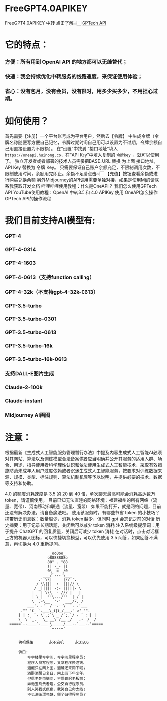 # FreeGPT4.0APIKEY
FreeGPT4.0APIKEY 中转 点击了解👉🏻 <a href="https://oneapi.huinong.co" target="_blank">GPTech API</a>
# 它的特点：
### 方便：所有用到 OpenAI API 的地方都可以无缝替代；
### 快速：我会持续优化中转服务的线路速度，来保证使用体验；
### 省心：没有包月，没有会员，没有限时，用多少买多少，不用担心过期。
# 如何使用？
首先需要【注册】一个平台账号成为平台用户，然后去【令牌】 中生成令牌（令牌名称随便写方便自己记忆，令牌过期时间自己用可以设置为不过期，令牌余额自己用直接设置为不限额）。
在“设置”中找到 "接口地址"填入 ```https://oneapi.huinong.co```，在“API Key”中填入复制的 ```令牌key ```，就可以使用了。
独立开发者或者部署的技术人员需要把BASE_URL 替换 为上面 接口地址，API Key 替换为 令牌 Key。
只需要保证自己账户余额充足，不限制调用次数，不限制使用时间，余额用完即止。余额不足请点击👉🏻 【充值】按钮查看余额或进行购买兑换余额
另外Midjourney的API调用需要单独对接，如果是使用Mj的请联系我获取开发文档
哔哩哔哩使用教程：什么是OneAPI？ 我们怎么使用GPTech API
YouTube使用教程：OpenAI 中转3.5 和 4.0 APIKey 使用 OneAPI怎么操作 GPTech API的操作流程

# 我们目前支持AI模型有:
### GPT-4
### GPT-4-0314
### GPT-4-1603
### GPT-4-0613（支持function calling）
### GPT-4-32k（不支持gpt-4-32k-0613）
### GPT-3.5-turbo
### GPT-3.5-turbo-0301
### GPT-3.5-turbo-0613
### GPT-3.5-turbo-16k
### GPT-3.5-turbo-16k-0613
### 支持DALL-E图片生成
### Claude-2-100k
### Claude-instant
### Midjourney AI画图 

# 注意：
根据最新《生成式人工智能服务管理暂行办法》中提及内容生成式人工智能AI必须对其网站、算法以及训练模型合法备案供者应当明确并公开其服务的适用人群、场合、用途，指导使用者科学理性认识和依法使用生成式人工智能技术，采取有效措施防范未成年人用户过度依赖或者沉迷生成式人工智能服务，按要求对训练数据来源、规模、类型、标注规则、算法机制机理等予以说明，并提供必要的技术、数据等支持和协助。

4.0 的额度消耗速度是 3.5 的 20 到 40 倍，单次聊天最高可能会消耗高达数万 token，请谨慎使用。
目前已知无法直连的网络环境：福建福州的所有网络（流量、宽带）、河南移动和联通（流量、宽带）
如果不能打开，就是网络问题，目前还没有解决办法，请自备魔法吧。
使用该服务时，有哪些节省 token 的小技巧？
携带历史消息数：数量越少，消耗 token 越少，但同时 gpt 会忘记之前的对话
历史摘要：用于记录长期话题，关闭后可以减少 token 消耗
注入系统级提示词：用于提升 ChatGPT 的回复质量，关闭后可减少 token 消耗
在对话时，点击对话框上方的机器人图标，可以快捷切换模型，可以优先使用 3.5 问答，如果回答不满意，再切换为 4.0 重新提问。

                        _oo0oo_
                       o8888888o
                       88" . "88
                       (| -_- |)
                       0\  =  /0
                     ___/`---'\___
                   .' \\|     |// '.
                  / \\|||  :  |||// \
                 / _||||| -:- |||||- \
                |   | \\\  - /// |   |
                | \_|  ''\---/''  |_/ |
                \  .-\__  '-'  ___/-. /
              ___'. .'  /--.--\  `. .'___
           ."" '《  `.___\_《|》_/___.' >' "".
          | | :  `- \`.;`\ _ /`;.`/ - ` : | |
          \  \ `_.   \_ __\ /__ _/   .-` /  /
      =====`-.____`.___ \_____/___.-`___.-'=====
                        `=---='
 
  ~~~~~~~~~~~~~~~~~~~~~~~~~~~~~~~~~~~~~~~~~~~

        佛祖保佑       永不宕机     永无BUG

        佛曰:  
            写字楼里写字间，写字间里程序员；  
            程序人员写程序，又拿程序换酒钱。  
            酒醒只在网上坐，酒醉还来网下眠；  
            酒醉酒醒日复日，网上网下年复年。  
            但愿老死电脑间，不愿鞠躬老板前；  
            奔驰宝马贵者趣，公交自行程序员。  
            别人笑我忒疯癫，我笑自己命太贱；  
            不见满街漂亮妹，哪个归得程序员？
